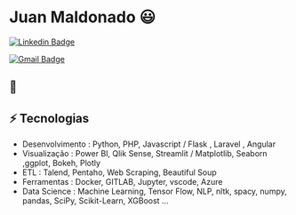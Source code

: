 # Juan Maldonado 😃

[![Linkedin Badge](https://img.shields.io/badge/-juaneduardomaldonado-blue?style=flat-square&logo=Linkedin&logoColor=white&link=https://www.linkedin.com/in/juaneduardomaldonado/)](https://www.linkedin.com/in/juaneduardomaldonado/)

[![Gmail Badge](https://img.shields.io/badge/-juaneduardo.maldonado@gmail.com-c14438?style=flat-square&logo=Gmail&logoColor=white&link=mailto:juaneduardo.maldonado@gmail.com)](mailto:juaneduardo.maldonado@gmail.com)

## 🧐 

## ⚡ Tecnologias
- Desenvolvimento : Python, PHP, Javascript /  Flask , Laravel , Angular
- Visualização : Power BI, Qlik Sense, Streamlit / Matplotlib, Seaborn ,ggplot, Bokeh, Plotly
- ETL :  Talend, Pentaho, Web Scraping, Beautiful Soup
- Ferramentas : Docker, GITLAB, Jupyter, vscode, Azure
- Data Science : Machine Learning, Tensor Flow, NLP, nltk, spacy, numpy, pandas, SciPy, Scikit-Learn, XGBoost ...

